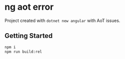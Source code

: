 # ng aot error
Project created with `dotnet new angular` with AoT issues.

## Getting Started

```bash
npm i
npm run build:rel
```